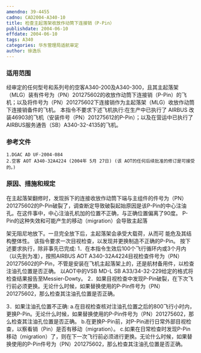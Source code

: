 ```yaml
---
amendno: 39-4455
cadno: CAD2004-A340-10
title: 检查主起落架收放作动筒下连接销（P-Pin）
publishdate: 2004-06-10
effdate: 2004-06-10
tags: A340
categories: 华东管理局适航审定
author: 徐逸乐
---
```


### 适用范围 
经审定的任何型号和系列号的空客A340-200及A340-300，且其主起落架（MLG）装有件号为（PN）201275602的收放作动筒下连接销（P-Pin）的飞机；以及将件号为（PN）201275602下连接销作为主起落架（MLG）收放作动筒下连接销备件的飞机。
本指令不要求下述飞机执行:在生产中已执行了 AIRBUS 改装46903的飞机（安装件号（PN）201275612的P-Pin）；以及在营运中已执行了AIRBUS服务通告（SB）A340-32-4135的飞机。

### 参考文件
    1.DGAC AD UF-2004-084 
    2.空客 AOT A340-32A4224 (2004年 5月 27日) (该 AOT的任何后续批准的修订是可接受的。) 

### 原因、措施和规定 
在主起落架翻修时，发现拆下的连接收放作动筒下端与主组件的件号为（PN）201275602的P-Pin破裂了，调查断定导致破裂起始原因是该P-Pin的中心注油孔。在这件事中，中心注油孔机加的位置不正确，与正确位置偏离了90度。 
P-Pin的这种失效和可能产生的移动（migration）会导致主起落
  
架无阻尼地放下。一旦完全放下后，主起落架会承受大载荷，从而可
能危及其结构整体性。     该指令要求一次目视检查，以发现并更换制造不正确的P-Pin。     按下述要求执行，除非事先已完成: 
1．在本指令生效后100个飞行循环内或3个月内（以先到为准），按照AIRBUS AOT A340-32A4224目视检查件号为（PN）201275602的P-Pin，不管是安装在飞机主起落架上的，还是航材备用件，以检查注油孔位置是否正确。 
    以AOT中的VSB MD-L SB A33/34-32-229给定的格式将检查结果报告至Messier-Dowty。 
2．如果目视检查中发现P-Pin破裂，在下次飞行前必须更换。无论什么时候，如果替换使用的P-Pin件号为（PN）201275602，那么检查其注油孔位置是否正确。 

3．如果注油孔位置不正确: 
a.在目视检查核对注油孔位置之后的800飞行小时内，更换P-Pin。无论什么时候，如果替换使用的P-Pin件号为（PN）201275602，那么检查其注油孔位置是否正确。 
       b.在更换P-Pin前，对P-Pin进行日常外部目视检查，以察看销（Pin）是否有移动（migration）。 
       c.如果在日常检查时发现P-Pin移动（migration）了，则在下一次飞行前必须进行更换。无论什么时候，如果替换使用的P-Pin件号为（PN）201275602，那么检查其注油孔位置是否正确。

